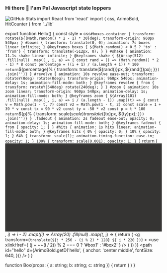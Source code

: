 ### Hi there 👋 I'am Pal Javascript state loppers

<!--
**hirunppal/hirunppal** is a ✨ _special_ ✨ repository because its `README.md` (this file) appears on your GitHub profile.

Here are some ideas to get you started:

- 🔭 I’m currently working on ...
- 🌱 I’m currently learning ...
- 👯 I’m looking to collaborate on ...
- 🤔 I’m looking for help with ...
- 💬 Ask me about ...
- 📫 How to reach me: ...
- 😄 Pronouns: ...
- ⚡ Fun fact: ...
-->

![GitHub Stats](https://github-readme-stats.vercel.app/api?username=hirunppal&theme=cobalt)
import React from 'react'
import { css, ArimoBold, HitCounter } from '../lib'

export function Hello() {
  const style = css`
    #boxes-container {
      transform: rotate(${(Math.random() * 2 - 1) * 30}deg);
      transform-origin: 960px 540px;
    }
    #boxes {
      transform: translate(0, 0);
      animation: 7s boxes linear infinite;
    }
    @keyframes boxes {
      ${Math.random() < 0.5 ? 'to' : 'from'} {
        transform: translate(-512px, 0);
      }
    }
    #shake {
      animation: 11.1s shake linear infinite;
    }
    @keyframes shake {
      ${Array(512)
        .fill(null)
        .map((_, i, a) => {
          const rand = () => (Math.random() * 2 - 1) * 8
          const percentage = ((i + 1) / (a.length + 1)) * 100
          return `${percentage}% { transform: translate(${rand()}px, ${rand()}px); }`
        })
        .join('')}
    }
    #revolve {
      animation: 10s revolve ease-out;
      transform: rotateY(0deg) rotate(0deg);
      transform-origin: 960px 540px;
      animation-delay: 1s;
      animation-fill-mode: both;
    }
    @keyframes revolve {
      from {
        transform: rotateY(540deg) rotate(240deg);
      }
    }
    #zoom {
      animation: 10s zoom linear;
      transform-origin: 960px 540px;
      animation-delay: 1s;
      animation-fill-mode: both;
    }
    @keyframes zoom {
      ${Array(101)
        .fill(null)
        .map((_, i, a) => i / (a.length - 1))
        .map((t) => {
          const v = Math.pow(1 - t, 7)
          const v2 = Math.pow(1 - t, 2)
          const scale = 1 + 39 * v
          const tx = 90 * v2
          const ty = -50 * v2
          const p = t * 100
          return `${p}% { transform: scale(${scale}) translate(${tx}px, ${ty}px); }`
        })
        .join('')}
    }
    .fadeout {
      animation: 2s fadeout ease-out;
      opacity: 0;
      animation-delay: 1s;
      animation-fill-mode: both;
    }
    @keyframes fadeout {
      from {
        opacity: 1;
      }
    }
    #hits {
      animation: 1s hits linear;
      animation-fill-mode: both;
    }
    @keyframes hits {
      0% {
        opacity: 0;
      }
      10% {
        opacity: 1;
      }
      64% {
        transform: scale(1);
        animation-timing-function: ease-in;
        opacity: 1;
      }
      100% {
        transform: scale(0.001);
        opacity: 1;
      }
    }
  `
  return (
    <svg
      width="1920px"
      height="1080px"
      version="1.1"
      xmlns="http://www.w3.org/2000/svg"
      xmlnsXlink="http://www.w3.org/1999/xlink"
    >
      <style type="text/css">{style}</style>
      <defs>
        <g id="box1">
          <Box a="#353433" b="#656463" c="#8B8685" />
        </g>
        <g id="box2">
          <Box a="#353433" c="#656463" b="#8B8685" />
        </g>
      </defs>
      <rect width="100%" height="100%" fill="#353433" />
      <g id="boxes-container">
        <g id="boxes">
          <g transform="translate(-100 -210)">
            {Array(10)
              .fill(null)
              .map((_, i) => i - 2)
              .map((i) =>
                Array(20)
                  .fill(null)
                  .map((_, j) => {
                    return (
                      <g
                        transform={`translate(${j * 256 - (i % 2) * 128} ${
                          i * 220
                        })`}
                      >
                        <use
                          xlinkHref={
                            (j + ~~(i / 2)) % 2 === 0 ? '#box1' : '#box2'
                          }
                        />
                      </g>
                    )
                  })
              )}
          </g>
        </g>
      </g>
      <g id="shake">
        <g id="zoom">
          <g id="revolve">
            <g transform="translate(960 540) rotate(-14)">
              <g id="transition">
                <path
                  id="hello"
                  d={ArimoBold.getD('hello', {
                    anchor: 'center middle',
                    fontSize: 640,
                  })}
                />
                <use xlinkHref="#hello" x="-8" y="-8" fill="#d7fc70" />
                <use
                  xlinkHref="#hello"
                  x="-8"
                  y="-8"
                  fill="white"
                  className="fadeout"
                />
              </g>
            </g>
          </g>
        </g>
      </g>
      <g transform="translate(960 540)">
        <g id="hits">
          <HitCounter />
        </g>
      </g>
    </svg>
  )
}

function Box(props: { a: string; b: string; c: string }) {
  return (
    <g fill="none" fillRule="evenodd">
      <path
        d="M127.957 0l127.905 73.846c-18.876 29.11-35.763 47.966-50.66 56.567-14.897 8.601-40.645 14.36-77.245 17.28-38.622-2.887-65.41-8.646-80.364-17.28-14.954-8.633-30.801-27.49-47.541-56.567L127.957 0z"
        fill={props.c}
      />
      <path
        d="M127.957 147.692c27.272 28.552 40.907 51.603 40.907 69.152s-13.635 43.73-40.907 78.54L.052 221.539V73.846l127.905 73.846z"
        fill={props.b}
      />
      <path
        fill={props.a}
        d="M255.862 73.846v147.692l-127.905 73.847V147.692z"
      />
    </g>
  )
}
